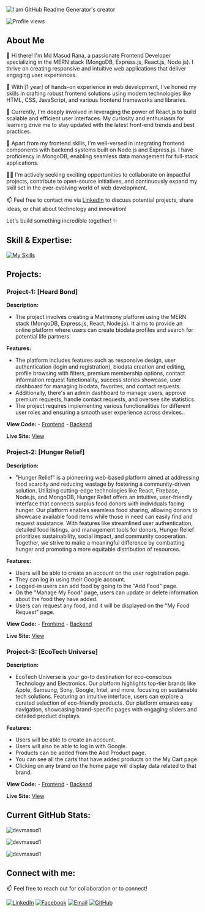 
![I am GitHub Readme Generator's creator](https://i.ibb.co/16J0jgn/banner.png)

![Profile views](https://komarev.com/ghpvc/?username=devmasud1&label=Profile%20views&color=0e75b6&style=flat)

## About Me

👋 Hi there! I'm Md Masud Rana, a passionate Frontend Developer specializing in the MERN stack (MongoDB, Express.js, React.js, Node.js). I thrive on creating responsive and intuitive web applications that deliver engaging user experiences.

🚀 With [1 year] of hands-on experience in web development, I've honed my skills in crafting robust frontend solutions using modern technologies like HTML, CSS, JavaScript, and various frontend frameworks and libraries.

🌱 Currently, I'm deeply involved in leveraging the power of React.js to build scalable and efficient user interfaces. My curiosity and enthusiasm for learning drive me to stay updated with the latest front-end trends and best practices.

🔨 Apart from my frontend skills, I'm well-versed in integrating frontend components with backend systems built on Node.js and Express.js. I have proficiency in MongoDB, enabling seamless data management for full-stack applications.

👨‍💻 I'm actively seeking exciting opportunities to collaborate on impactful projects, contribute to open-source initiatives, and continuously expand my skill set in the ever-evolving world of web development.

📫 Feel free to contact me via [LinkedIn](https://www.linkedin.com/in/mahmud-a-masud/) to discuss potential projects, share ideas, or chat about technology and innovation!

Let's build something incredible together! ✨


## Skill & Expertise:

[![My Skills](https://skillicons.dev/icons?i=html,css,bootstrap,tailwind,js,react,nodejs,express,mongodb,git,github,figma)](https://skillicons.dev)

## Projects:

### Project-1: [Heard Bond]

 **Description:** 
  - The project involves creating a Matrimony platform using the MERN stack (MongoDB, Express.js, React, Node.js). It aims to provide an online platform where users can create biodata profiles and search for potential life partners.

 **Features:**
  - The platform includes features such as responsive design, user authentication (login and registration), biodata creation and editing, profile browsing with filters, premium membership options, contact information request functionality, success stories showcase, user dashboard for managing biodata, favorites, and contact requests.
 - Additionally, there's an admin dashboard to manage users, approve premium requests, handle contact requests, and oversee site statistics.
 - The project requires implementing various functionalities for different user roles and ensuring a smooth user experience across devices..

 **View Code:** - [Frontend](https://github.com/devmasud1/heart-bond-client)      - [Backend](https://github.com/devmasud1/heart-bond-server)

 **Live Site:** [View](https://heart-bond.web.app/)

### Project-2: [Hunger Relief]

 **Description:** 
  - "Hunger Relief" is a pioneering web-based platform aimed at addressing food scarcity and reducing wastage by fostering a community-driven solution. Utilizing cutting-edge technologies like React, Firebase, Node.js, and MongoDB, Hunger Relief offers an intuitive, user-friendly interface that connects surplus food donors with individuals facing hunger. Our platform enables seamless food sharing, allowing donors to showcase available food items while those in need can easily find and request assistance. With features like streamlined user authentication, detailed food listings, and management tools for donors, Hunger Relief prioritizes sustainability, social impact, and community cooperation. Together, we strive to make a meaningful difference by combatting hunger and promoting a more equitable distribution of resources.

 **Features:**
  - Users will be able to create an account on the user registration page.
 - They can log in using their Google account.
 - Logged-in users can add food by going to the "Add Food" page.
 - On the "Manage My Food" page, users can update or delete information about the food they have added.
 - Users can request any food, and it will be displayed on the "My Food Request" page.

 **View Code:** - [Frontend](https://github.com/devmasud1/hunger-relief-client)      - [Backend](https://github.com/devmasud1/hunger-relief-server)

 **Live Site:** [View](https://hunger-relief0.web.app/)

### Project-3: [EcoTech Universe]

**Description:** 
  - EcoTech Universe is your go-to destination for eco-conscious Technology and Electronics. Our platform highlights top-tier brands like Apple, Samsung, Sony, Google, Intel, and more, focusing on sustainable tech solutions. Featuring an intuitive interface, users can explore a curated selection of eco-friendly products. Our platform ensures easy navigation, showcasing brand-specific pages with engaging sliders and detailed product displays.

 **Features:**
  - Users will be able to create an account.
  - Users will also be able to log in with Google.
  - Products can be added from the Add Product page.
  - You can see all the carts that have added products on the My Cart page.
  - Clicking on any brand on the home page will display data related to that brand.

 **View Code:** - [Frontend](https://github.com/devmasud1/ecoTech-universe-client)      - [Backend](https://github.com/devmasud1/ecoTech-universe-server)

 **Live Site:** [View](https://eco-tech-universe.web.app/)  


## Current GitHub Stats:

<p>
  <img src="https://github-readme-stats.vercel.app/api/?username=devmasud1&show_icons=true&locale=en" alt="devmasud1" />
</p>

  <p>
    <img src="https://github-readme-streak-stats.herokuapp.com/?user=devmasud1" alt="devmasud1" />
  </p>
   <p>
    <img src="https://github-readme-stats.vercel.app/api/top-langs/?username=devmasud1&show_icons=true&locale=en&layout=compact" alt="devmasud1" />
  </p>





## Connect with me:

📫 Feel free to reach out for collaboration or to connect!

[![LinkedIn](https://img.shields.io/badge/LinkedIn-Connect-blue?style=flat&logo=linkedin&labelColor=blue)](https://www.linkedin.com/in/mahmud-a-masud/)
[![Facebook](https://img.shields.io/badge/Facebook-Follow-blue?style=flat&logo=facebook&labelColor=blue)](https://www.facebook.com/dev.masud1)
[![Email](https://img.shields.io/badge/Email-Send%20a%20message-red?style=flat&logo=gmail&labelColor=red)](mailto:mahamud.al.masud@gmail.com)
[![GitHub](https://img.shields.io/badge/GitHub-Follow-181717?style=flat&logo=github&labelColor=181717)](https://github.com/devmasud1)


